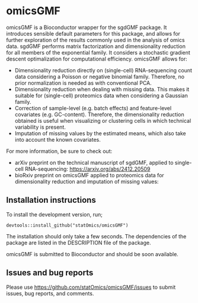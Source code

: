 # omicsGMF



omicsGMF is a Bioconductor wrapper for the sgdGMF package. It introduces sensible default parameters for this package, and allows for further exploration of the results commonly used in the analysis of omics data. sgdGMF performs matrix factorization and dimensionality reduction for all members of the exponential family. It considers a stochastic gradient descent optimalization for computational efficiency. omicsGMF allows for:

- Dimensionality reduction directly on (single-cell) RNA-sequencing count data considering a Poisson or negative binomial family. Therefore, no prior normalization is needed as with conventional PCA.
- Dimensionality reduction when dealing with missing data. This makes it suitable for (single-cell) proteomics data when considering a Gaussian family.
- Correction of sample-level (e.g. batch effects) and feature-level covariates (e.g. GC-content). Therefore, the dimensionality reduction obtained is useful when visualizing or clustering cells in which technical variability is present.
- Imputation of missing values by the estimated means, which also take into account the known covariates.

For more information, be sure to check out:
- arXiv preprint on the technical manuscript of sgdGMF, applied to single-cell RNA-sequencing: https://arxiv.org/abs/2412.20509
- bioRxiv preprint on omicsGMF applied to proteomics data for dimensionality reduction and imputation of missing values:



## Installation instructions

To install the development version, run;

```{r 'install_dev', eval = FALSE}
devtools::install_github("statOmics/omicsGMF")
```

The installation should only take a few seconds.
The dependencies of the package are listed in the DESCRIPTION file of the package.

omicsGMF is submitted to Bioconductor and should be soon available. 

## Issues and bug reports

Please use https://github.com/statOmics/omicsGMF/issues to submit issues, bug reports, and comments.



